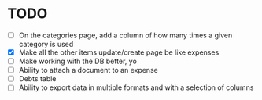# TODO
- [ ] On the categories page, add a column of how many times a given category is
used
- [X] Make all the other items update/create page be like expenses
- [ ] Make working with the DB better, yo
- [ ] Ability to attach a document to an expense
- [ ] Debts table
- [ ] Ability to export data in multiple formats and with a selection of columns
